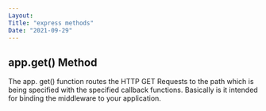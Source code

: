 ```yaml
---
Layout:
Title: "express methods"
Date: "2021-09-29"
---
```


## app.get() Method

The app. get() function routes the HTTP GET Requests to the path which is being specified with the specified callback functions. Basically is it intended for binding the middleware to your application.